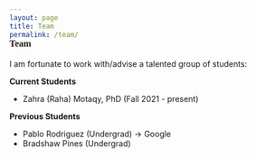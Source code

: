 ```yaml
---
layout: page
title: Team
permalink: /team/
---
```



<h3 style="font-family: 'Comic Sans MS'; margin-top: -30px;">Team</h3>

I am fortunate to work with/advise a talented group of students: 

**Current Students**
* Zahra (Raha) Motaqy, PhD (Fall 2021 - present)

**Previous Students**
* Pablo Rodriguez (Undergrad) &#8594; Google
* Bradshaw Pines (Undergrad)
